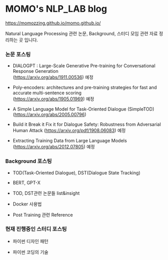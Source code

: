 # MOMO's NLP_LAB blog
https://momozzing.github.io/momo.github.io/

Natural Language Processing 관련 논문, Background, 스터디 모임 관련 자료 정리하는 곳 입니다. 

### 논문 포스팅

- DIALOGPT : Large-Scale Generative Pre-training for Conversational Response Generation    
  (https://arxiv.org/abs/1911.00536) 예정

- Poly-encoders: architectures and pre-training strategies for fast and accurate multi-sentence scoring   
  (https://arxiv.org/abs/1905.01969)  예정

- A Simple Language Model for Task-Oriented Dialogue (SimpleTOD)   
  (https://arxiv.org/abs/2005.00796)
  
- Build it Break it Fix it for Dialogue Safety: Robustness from Adversarial Human Attack
  (https://arxiv.org/pdf/1908.06083) 예정
  
- Extracting Training Data from Large Language Models   
  (https://arxiv.org/abs/2012.07805) 예정
  
### Background 포스팅
- TOD(Task-Oriented Dialogue), DST(Dialogue State Tracking)

- BERT, GPT-X

- TOD, DST관련 논문들 list&insight

- Docker 사용법

- Post Training 관련 Reference




### 현재 진행중인 스터디 포스팅

- 파이썬 디자인 패턴

- 파이썬 코딩의 기술